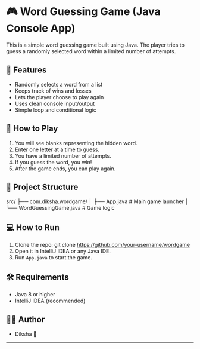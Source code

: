 # 🎮 Word Guessing Game (Java Console App)

This is a simple word guessing game built using Java. The player tries to guess a randomly selected word within a limited number of attempts.

## 🚀 Features

- Randomly selects a word from a list
- Keeps track of wins and losses
- Lets the player choose to play again
- Uses clean console input/output
- Simple loop and conditional logic

## 🧠 How to Play

1. You will see blanks representing the hidden word.
2. Enter one letter at a time to guess.
3. You have a limited number of attempts.
4. If you guess the word, you win!
5. After the game ends, you can play again.

## 📂 Project Structure

src/
├── com.diksha.wordgame/
│ ├── App.java # Main game launcher
│ └── WordGuessingGame.java # Game logic

## 💻 How to Run

1. Clone the repo:
   git clone https://github.com/your-username/wordgame
2. Open it in IntelliJ IDEA or any Java IDE.
3. Run `App.java` to start the game.

## 🛠️ Requirements

- Java 8 or higher
- IntelliJ IDEA (recommended)

## 👩‍💻 Author

- Diksha 👋

---

